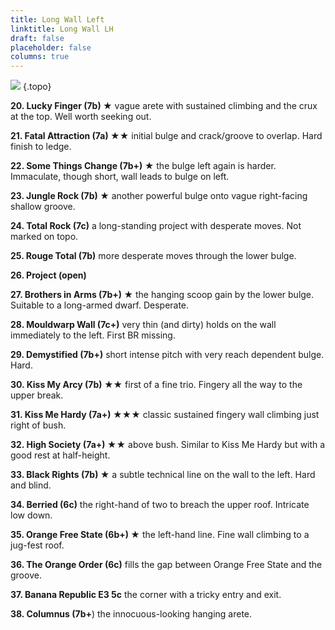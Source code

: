 ```yaml
---
title: Long Wall Left
linktitle: Long Wall LH
draft: false
placeholder: false
columns: true
---
```


![](/img/peak/cheedale/Long-Wall-LH.jpg)
{.topo}

**20\. Lucky Finger (7b) ★** vague arete with sustained climbing and the crux at the top. Well worth seeking out.

**21\. Fatal Attraction (7a) ★★** initial bulge and crack/groove to overlap. Hard finish to ledge.

**22\. Some Things Change (7b+) ★** the bulge left again is harder. Immaculate, though short, wall leads to bulge on left.

**23\. Jungle Rock (7b) ★** another powerful bulge onto vague right-facing shallow groove.

**24\. Total Rock (7c)** a long-standing project with desperate moves. Not marked on topo.

**25\. Rouge Total (7b)** more desperate moves through the lower bulge.

**26\. Project (open)**

**27\. Brothers in Arms (7b+) ★** the hanging scoop gain by the lower bulge. Suitable to a long-armed dwarf. Desperate.

**28\. Mouldwarp Wall (7c+)** very thin (and dirty) holds on the wall immediately to the left. First BR missing.

**29\. Demystified (7b+)** short intense pitch with very reach dependent bulge. Hard.

**30\. Kiss My Arcy (7b) ★★** first of a fine trio. Fingery all the way to the upper break.

**31\. Kiss Me Hardy (7a+) ★★★** classic sustained fingery wall climbing just right of bush.

**32\. High Society (7a+) ★★** above bush. Similar to Kiss Me Hardy but with a good rest at half-height.

**33\. Black Rights (7b) ★** a subtle technical line on the wall to the left. Hard and blind.

**34\. Berried (6c)** the right-hand of two to breach the upper roof. Intricate low down.

**35\. Orange Free State (6b+) ★** the left-hand line. Fine wall climbing to a jug-fest roof.

**36\. The Orange Order (6c)** fills the gap between Orange Free State and the groove.

**37\. Banana Republic E3 5c** the corner with a tricky entry and exit.

**38\. Columnus (7b+**) the innocuous-looking hanging arete.